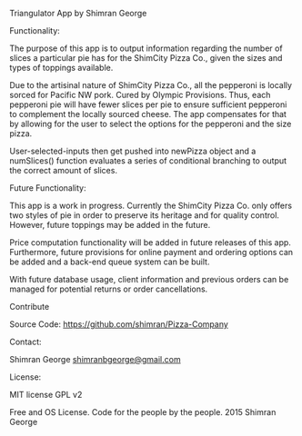 Triangulator App
by Shimran George

Functionality:

The purpose of this app is to output information regarding the number of slices a particular pie has for the ShimCity Pizza Co., given the sizes and types of toppings available.

Due to the artisinal nature of ShimCity Pizza Co., all the pepperoni is locally sorced for Pacific NW pork. Cured by Olympic Provisions. Thus, each pepperoni pie will have fewer slices per pie to ensure sufficient pepperoni to complement the locally sourced cheese. The app compensates for that by allowing for the user to select the options for the pepperoni and the size pizza.

User-selected-inputs then get pushed into newPizza object and a numSlices() function evaluates a series of conditional branching to output the correct amount of slices.


Future Functionality:

This app is a work in progress. Currently the ShimCity Pizza Co. only offers two styles of pie in order to preserve its heritage and for quality control. However, future toppings may be added in the future.

Price computation functionality will be added in future releases of this app. Furthermore, future provisions for online payment and ordering options can be added and a back-end queue system can be built.

With future database usage, client information and previous orders can be managed for potential returns or order cancellations.  

Contribute

Source Code: https://github.com/shimran/Pizza-Company

Contact:

Shimran George
shimranbgeorge@gmail.com

License:

MIT license GPL v2

Free and OS License. Code for the people by the people. 2015 Shimran George
